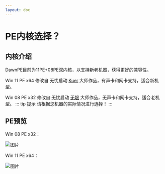 ```yaml
---
layout: doc
---
```

# PE内核选择？

## 内核介绍

DawnPE目前为11PE+08PE双内核，以支持新老机器，获得更好的兼容性。

Win 11 PE x64 修改自 无忧启动 [Kuer](http://bbs.wuyou.net/?803382) 大师作品，有声卡和网卡支持，适合新机型。

Win 08 PE x32 修改自 无忧启动 [无垠](http://bbs.wuyou.net/?88517) 大师作品，无声卡和网卡支持，适合老机型。
::: tip 提示
请根据您机器的实际情况进行选择！
:::
## PE预览

Win 08 PE x32：

![图片](https://i.imgtg.com/2023/07/23/OhPvkB.png)

Win 11 PE x64：

![图片](https://i.imgtg.com/2023/07/23/OhPK6g.png)